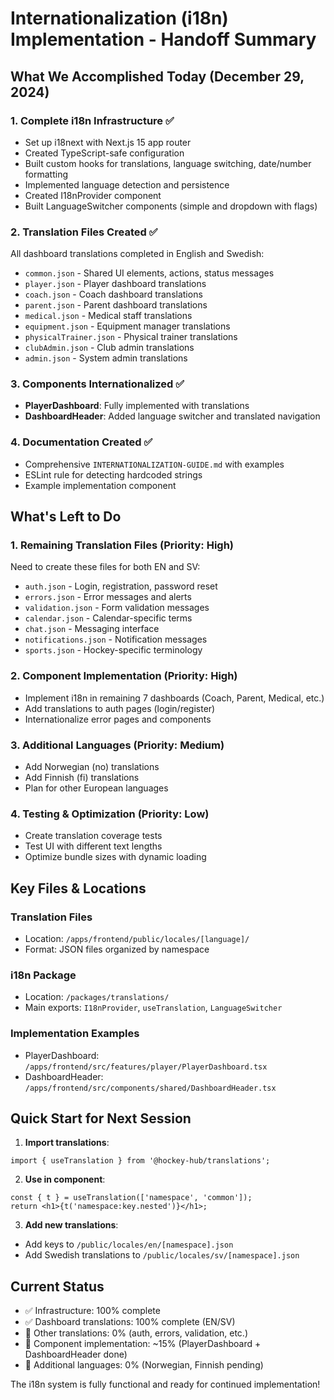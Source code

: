 # Internationalization (i18n) Implementation - Handoff Summary

## What We Accomplished Today (December 29, 2024)

### 1. Complete i18n Infrastructure ✅
- Set up i18next with Next.js 15 app router
- Created TypeScript-safe configuration
- Built custom hooks for translations, language switching, date/number formatting
- Implemented language detection and persistence
- Created I18nProvider component
- Built LanguageSwitcher components (simple and dropdown with flags)

### 2. Translation Files Created ✅
All dashboard translations completed in English and Swedish:
- `common.json` - Shared UI elements, actions, status messages
- `player.json` - Player dashboard translations
- `coach.json` - Coach dashboard translations  
- `parent.json` - Parent dashboard translations
- `medical.json` - Medical staff translations
- `equipment.json` - Equipment manager translations
- `physicalTrainer.json` - Physical trainer translations
- `clubAdmin.json` - Club admin translations
- `admin.json` - System admin translations

### 3. Components Internationalized ✅
- **PlayerDashboard**: Fully implemented with translations
- **DashboardHeader**: Added language switcher and translated navigation

### 4. Documentation Created ✅
- Comprehensive `INTERNATIONALIZATION-GUIDE.md` with examples
- ESLint rule for detecting hardcoded strings
- Example implementation component

## What's Left to Do

### 1. Remaining Translation Files (Priority: High)
Need to create these files for both EN and SV:
- `auth.json` - Login, registration, password reset
- `errors.json` - Error messages and alerts
- `validation.json` - Form validation messages
- `calendar.json` - Calendar-specific terms
- `chat.json` - Messaging interface
- `notifications.json` - Notification messages
- `sports.json` - Hockey-specific terminology

### 2. Component Implementation (Priority: High)
- Implement i18n in remaining 7 dashboards (Coach, Parent, Medical, etc.)
- Add translations to auth pages (login/register)
- Internationalize error pages and components

### 3. Additional Languages (Priority: Medium)
- Add Norwegian (no) translations
- Add Finnish (fi) translations
- Plan for other European languages

### 4. Testing & Optimization (Priority: Low)
- Create translation coverage tests
- Test UI with different text lengths
- Optimize bundle sizes with dynamic loading

## Key Files & Locations

### Translation Files
- Location: `/apps/frontend/public/locales/[language]/`
- Format: JSON files organized by namespace

### i18n Package
- Location: `/packages/translations/`
- Main exports: `I18nProvider`, `useTranslation`, `LanguageSwitcher`

### Implementation Examples
- PlayerDashboard: `/apps/frontend/src/features/player/PlayerDashboard.tsx`
- DashboardHeader: `/apps/frontend/src/components/shared/DashboardHeader.tsx`

## Quick Start for Next Session

1. **Import translations**:
```tsx
import { useTranslation } from '@hockey-hub/translations';
```

2. **Use in component**:
```tsx
const { t } = useTranslation(['namespace', 'common']);
return <h1>{t('namespace:key.nested')}</h1>;
```

3. **Add new translations**:
- Add keys to `/public/locales/en/[namespace].json`
- Add Swedish translations to `/public/locales/sv/[namespace].json`

## Current Status
- ✅ Infrastructure: 100% complete
- ✅ Dashboard translations: 100% complete (EN/SV)
- 🔄 Other translations: 0% (auth, errors, validation, etc.)
- 🔄 Component implementation: ~15% (PlayerDashboard + DashboardHeader done)
- 🔄 Additional languages: 0% (Norwegian, Finnish pending)

The i18n system is fully functional and ready for continued implementation!